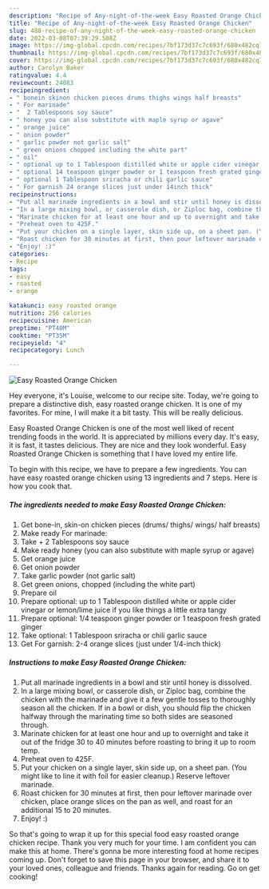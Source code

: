 ```yaml
---
description: "Recipe of Any-night-of-the-week Easy Roasted Orange Chicken"
title: "Recipe of Any-night-of-the-week Easy Roasted Orange Chicken"
slug: 488-recipe-of-any-night-of-the-week-easy-roasted-orange-chicken
date: 2022-03-08T07:39:29.508Z
image: https://img-global.cpcdn.com/recipes/7bf173d37c7c693f/680x482cq70/easy-roasted-orange-chicken-recipe-main-photo.jpg
thumbnail: https://img-global.cpcdn.com/recipes/7bf173d37c7c693f/680x482cq70/easy-roasted-orange-chicken-recipe-main-photo.jpg
cover: https://img-global.cpcdn.com/recipes/7bf173d37c7c693f/680x482cq70/easy-roasted-orange-chicken-recipe-main-photo.jpg
author: Carolyn Baker
ratingvalue: 4.4
reviewcount: 24083
recipeingredient:
- " bonein skinon chicken pieces drums thighs wings half breasts"
- " For marinade"
- "  2 Tablespoons soy sauce"
- " honey you can also substitute with maple syrup or agave"
- " orange juice"
- " onion powder"
- " garlic powder not garlic salt"
- " green onions chopped including the white part"
- " oil"
- " optional up to 1 Tablespoon distilled white or apple cider vinegar or lemonlime juice if you like things a little extra tangy"
- " optional 14 teaspoon ginger powder or 1 teaspoon fresh grated ginger"
- " optional 1 Tablespoon sriracha or chili garlic sauce"
- " For garnish 24 orange slices just under 14inch thick"
recipeinstructions:
- "Put all marinade ingredients in a bowl and stir until honey is dissolved."
- "In a large mixing bowl, or casserole dish, or Ziploc bag, combine the chicken with the marinade and give it a few gentle tosses to thoroughly season all the chicken. If in a bowl or dish, you should flip the chicken halfway through the marinating time so both sides are seasoned through."
- "Marinate chicken for at least one hour and up to overnight and take it out of the fridge 30 to 40 minutes before roasting to bring it up to room temp."
- "Preheat oven to 425F."
- "Put your chicken on a single layer, skin side up, on a sheet pan. (You might like to line it with foil for easier cleanup.) Reserve leftover marinade."
- "Roast chicken for 30 minutes at first, then pour leftover marinade over chicken, place orange slices on the pan as well, and roast for an additional 15 to 20 minutes."
- "Enjoy! :)"
categories:
- Recipe
tags:
- easy
- roasted
- orange

katakunci: easy roasted orange 
nutrition: 256 calories
recipecuisine: American
preptime: "PT40M"
cooktime: "PT35M"
recipeyield: "4"
recipecategory: Lunch

---
```



![Easy Roasted Orange Chicken](https://img-global.cpcdn.com/recipes/7bf173d37c7c693f/680x482cq70/easy-roasted-orange-chicken-recipe-main-photo.jpg)

Hey everyone, it's Louise, welcome to our recipe site. Today, we're going to prepare a distinctive dish, easy roasted orange chicken. It is one of my favorites. For mine, I will make it a bit tasty. This will be really delicious.



Easy Roasted Orange Chicken is one of the most well liked of recent trending foods in the world. It is appreciated by millions every day. It's easy, it is fast, it tastes delicious. They are nice and they look wonderful. Easy Roasted Orange Chicken is something that I have loved my entire life.


To begin with this recipe, we have to prepare a few ingredients. You can have easy roasted orange chicken using 13 ingredients and 7 steps. Here is how you cook that.

<!--inarticleads1-->

##### The ingredients needed to make Easy Roasted Orange Chicken:

1. Get  bone-in, skin-on chicken pieces (drums/ thighs/ wings/ half breasts)
1. Make ready  For marinade:
1. Take  + 2 Tablespoons soy sauce
1. Make ready  honey (you can also substitute with maple syrup or agave)
1. Get  orange juice
1. Get  onion powder
1. Take  garlic powder (not garlic salt)
1. Get  green onions, chopped (including the white part)
1. Prepare  oil
1. Prepare  optional: up to 1 Tablespoon distilled white or apple cider vinegar or lemon/lime juice if you like things a little extra tangy
1. Prepare  optional: 1/4 teaspoon ginger powder or 1 teaspoon fresh grated ginger
1. Take  optional: 1 Tablespoon sriracha or chili garlic sauce
1. Get  For garnish: 2-4 orange slices (just under 1/4-inch thick)




<!--inarticleads2-->

##### Instructions to make Easy Roasted Orange Chicken:

1. Put all marinade ingredients in a bowl and stir until honey is dissolved.
1. In a large mixing bowl, or casserole dish, or Ziploc bag, combine the chicken with the marinade and give it a few gentle tosses to thoroughly season all the chicken. If in a bowl or dish, you should flip the chicken halfway through the marinating time so both sides are seasoned through.
1. Marinate chicken for at least one hour and up to overnight and take it out of the fridge 30 to 40 minutes before roasting to bring it up to room temp.
1. Preheat oven to 425F.
1. Put your chicken on a single layer, skin side up, on a sheet pan. (You might like to line it with foil for easier cleanup.) Reserve leftover marinade.
1. Roast chicken for 30 minutes at first, then pour leftover marinade over chicken, place orange slices on the pan as well, and roast for an additional 15 to 20 minutes.
1. Enjoy! :)




So that's going to wrap it up for this special food easy roasted orange chicken recipe. Thank you very much for your time. I am confident you can make this at home. There's gonna be more interesting food at home recipes coming up. Don't forget to save this page in your browser, and share it to your loved ones, colleague and friends. Thanks again for reading. Go on get cooking!
